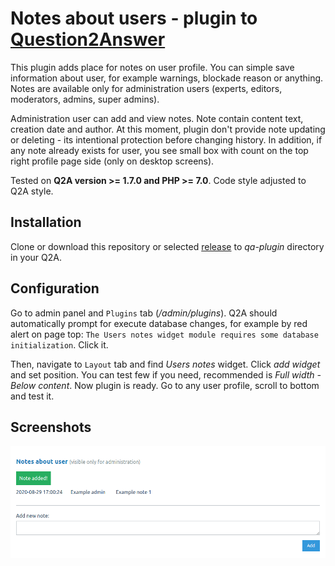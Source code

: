 # Notes about users - plugin to [Question2Answer](http://question2answer.org/)

This plugin adds place for notes on user profile. You can simple save information about user, for example warnings, blockade reason or anything. Notes are available only for administration users (experts, editors, moderators, admins, super admins).

Administration user can add and view notes. Note contain content text, creation date and author. At this moment, plugin don't provide note updating or deleting - its intentional protection before changing history. In addition, if any note already exists for user, you see small box with count on the top right profile page side (only on desktop screens).

Tested on **Q2A version >= 1.7.0 and PHP >= 7.0**. Code style adjusted to Q2A style.

## Installation

Clone or download this repository or selected [release](https://github.com/awaluk/q2a-users-notes/releases) to *qa-plugin* directory in your Q2A.
 
## Configuration

Go to admin panel and `Plugins` tab (*/admin/plugins*). Q2A should automatically prompt for execute database changes, for example by red alert on page top: `The Users notes widget module requires some database initialization`. Click it.

Then, navigate to `Layout` tab and find *Users notes* widget. Click *add widget* and set position. You can test few if you need, recommended is *Full width - Below content*. Now plugin is ready. Go to any user profile, scroll to bottom and test it.

## Screenshots

![Notes on use profile](images/notes.png)
